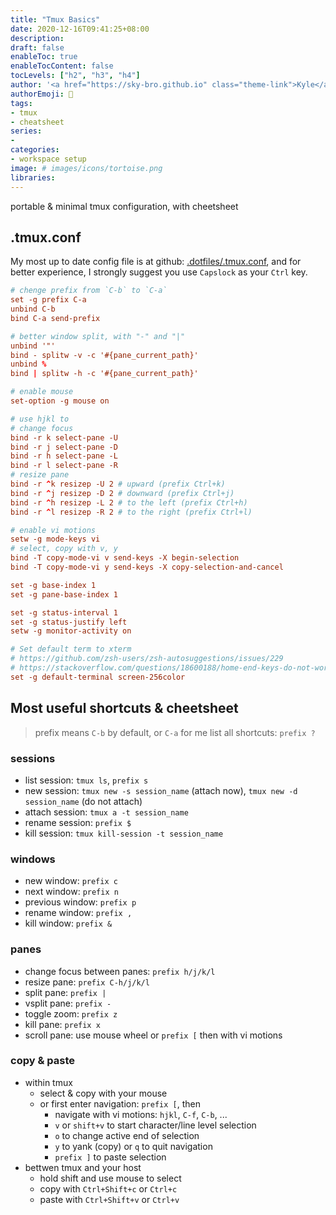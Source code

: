 ```yaml
---
title: "Tmux Basics"
date: 2020-12-16T09:41:25+08:00
description:
draft: false
enableToc: true
enableTocContent: false
tocLevels: ["h2", "h3", "h4"]
author: '<a href="https://sky-bro.github.io" class="theme-link">Kyle</a>'
authorEmoji: 🦂
tags:
- tmux
- cheatsheet
series:
-
categories:
- workspace setup
image: # images/icons/tortoise.png
libraries:
---
```

portable & minimal tmux configuration, with cheetsheet

<!--more-->

## .tmux.conf

My most up to date config file is at github: [.dotfiles/.tmux.conf](https://github.com/sky-bro/.dotfiles/blob/master/.tmux.conf), and for better experience, I strongly suggest you use `Capslock` as your `Ctrl` key.

```conf
# chenge prefix from `C-b` to `C-a`
set -g prefix C-a
unbind C-b
bind C-a send-prefix

# better window split, with "-" and "|"
unbind '"'
bind - splitw -v -c '#{pane_current_path}'
unbind %
bind | splitw -h -c '#{pane_current_path}'

# enable mouse
set-option -g mouse on

# use hjkl to
# change focus
bind -r k select-pane -U
bind -r j select-pane -D
bind -r h select-pane -L
bind -r l select-pane -R
# resize pane
bind -r ^k resizep -U 2 # upward (prefix Ctrl+k)
bind -r ^j resizep -D 2 # downward (prefix Ctrl+j)
bind -r ^h resizep -L 2 # to the left (prefix Ctrl+h)
bind -r ^l resizep -R 2 # to the right (prefix Ctrl+l)

# enable vi motions
setw -g mode-keys vi
# select, copy with v, y
bind -T copy-mode-vi v send-keys -X begin-selection
bind -T copy-mode-vi y send-keys -X copy-selection-and-cancel

set -g base-index 1
set -g pane-base-index 1

set -g status-interval 1
set -g status-justify left
setw -g monitor-activity on

# Set default term to xterm
# https://github.com/zsh-users/zsh-autosuggestions/issues/229
# https://stackoverflow.com/questions/18600188/home-end-keys-do-not-work-in-tmux
set -g default-terminal screen-256color
```

## Most useful shortcuts & cheetsheet

> prefix means `C-b` by default, or `C-a` for me
> list all shortcuts: `prefix ?`

### sessions

* list session: `tmux ls`, `prefix s`
* new session: `tmux new -s session_name` (attach now), `tmux new -d session_name` (do not attach)
* attach session: `tmux a -t session_name`
* rename session: `prefix $`
* kill session: `tmux kill-session -t session_name`

### windows

* new window: `prefix c`
* next window: `prefix n`
* previous window: `prefix p`
* rename window: `prefix ,`
* kill window: `prefix &`

### panes

* change focus between panes: `prefix h/j/k/l`
* resize pane: `prefix C-h/j/k/l`
* split pane: `prefix |`
* vsplit pane: `prefix -`
* toggle zoom: `prefix z`
* kill pane: `prefix x`
* scroll pane: use mouse wheel or `prefix [` then with vi motions

### copy & paste

* within tmux
  * select & copy with your mouse
  * or first enter navigation: `prefix [`, then
    * navigate with vi motions: `hjkl`, `C-f`, `C-b`, ...
    * `v` or `shift+v` to start character/line level selection
    * `o` to change active end of selection
    * `y` to yank (copy) or `q` to quit navigation
    * `prefix ]` to paste selection
* bettwen tmux and your host
  * hold shift and use mouse to select
  * copy with `Ctrl+Shift+c` or `Ctrl+c`
  * paste with `Ctrl+Shift+v` or `Ctrl+v`
